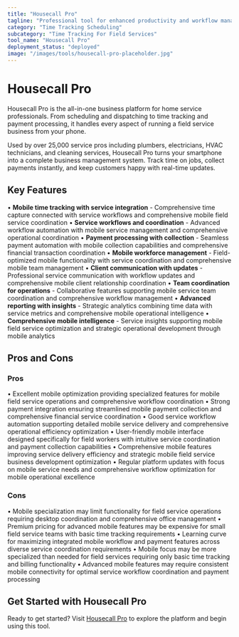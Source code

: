 ```yaml
---
title: "Housecall Pro"
tagline: "Professional tool for enhanced productivity and workflow management"
category: "Time Tracking Scheduling"
subcategory: "Time Tracking For Field Services"
tool_name: "Housecall Pro"
deployment_status: "deployed"
image: "/images/tools/housecall-pro-placeholder.jpg"
---
```


# Housecall Pro

Housecall Pro is the all-in-one business platform for home service professionals. From scheduling and dispatching to time tracking and payment processing, it handles every aspect of running a field service business from your phone.

Used by over 25,000 service pros including plumbers, electricians, HVAC technicians, and cleaning services, Housecall Pro turns your smartphone into a complete business management system. Track time on jobs, collect payments instantly, and keep customers happy with real-time updates.

## Key Features

• **Mobile time tracking with service integration** - Comprehensive time capture connected with service workflows and comprehensive mobile field service coordination
• **Service workflows and coordination** - Advanced workflow automation with mobile service management and comprehensive operational coordination
• **Payment processing with collection** - Seamless payment automation with mobile collection capabilities and comprehensive financial transaction coordination
• **Mobile workforce management** - Field-optimized mobile functionality with service coordination and comprehensive mobile team management
• **Client communication with updates** - Professional service communication with workflow updates and comprehensive mobile client relationship coordination
• **Team coordination for operations** - Collaborative features supporting mobile service team coordination and comprehensive workflow management
• **Advanced reporting with insights** - Strategic analytics combining time data with service metrics and comprehensive mobile operational intelligence
• **Comprehensive mobile intelligence** - Service insights supporting mobile field service optimization and strategic operational development through mobile analytics

## Pros and Cons

### Pros
• Excellent mobile optimization providing specialized features for mobile field service operations and comprehensive workflow coordination
• Strong payment integration ensuring streamlined mobile payment collection and comprehensive financial service coordination
• Good service workflow automation supporting detailed mobile service delivery and comprehensive operational efficiency optimization
• User-friendly mobile interface designed specifically for field workers with intuitive service coordination and payment collection capabilities
• Comprehensive mobile features improving service delivery efficiency and strategic mobile field service business development optimization
• Regular platform updates with focus on mobile service needs and comprehensive workflow optimization for mobile operational excellence

### Cons
• Mobile specialization may limit functionality for field service operations requiring desktop coordination and comprehensive office management
• Premium pricing for advanced mobile features may be expensive for small field service teams with basic time tracking requirements
• Learning curve for maximizing integrated mobile workflow and payment features across diverse service coordination requirements
• Mobile focus may be more specialized than needed for field services requiring only basic time tracking and billing functionality
• Advanced mobile features may require consistent mobile connectivity for optimal service workflow coordination and payment processing
## Get Started with Housecall Pro

Ready to get started? Visit [Housecall Pro](https://housecallpro.com) to explore the platform and begin using this tool.
